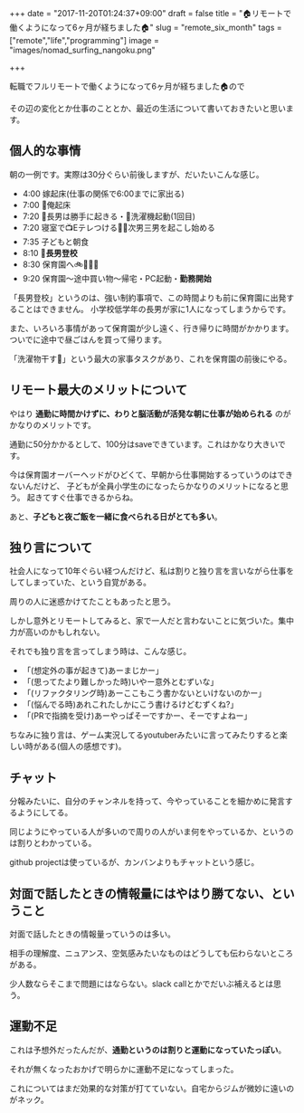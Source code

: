+++
date = "2017-11-20T01:24:37+09:00"
draft = false
title = "🏠リモートで働くようになって6ヶ月が経ちました🏠"
slug = "remote_six_month"
tags = ["remote","life","programming"]
image = "images/nomad_surfing_nangoku.png"

+++

転職でフルリモートで働くようになって6ヶ月が経ちました🏠ので

その辺の変化とか仕事のこととか、最近の生活について書いておきたいと思います。

<!--more-->

## 個人的な事情

朝の一例です。実際は30分ぐらい前後しますが、だいたいこんな感じ。

* 4:00 嫁起床(仕事の関係で6:00までに家出る)
* 7:00 👨俺起床
* 7:20 👦長男は勝手に起きる・👕洗濯機起動(1回目)
* 7:20 寝室で📺Eテレつける👦👦次男三男を起こし始める
* 7:35 子どもと朝食
* 8:10 **👦長男登校**
* 8:30 保育園へ🚲👨👦👦
* 9:20 保育園〜途中買い物〜帰宅・PC起動・**勤務開始**

「長男登校」というのは、強い制約事項で、この時間よりも前に保育園に出発することはできません。
小学校低学年の長男が家に1人になってしまうからです。

また、いろいろ事情があって保育園が少し遠く、行き帰りに時間がかかります。
ついでに途中で昼ごはんを買って帰ります。

「洗濯物干す👕」という最大の家事タスクがあり、これを保育園の前後にやる。

## リモート最大のメリットについて

やはり **通勤に時間かけずに、わりと脳活動が活発な朝に仕事が始められる** のがかなりのメリットです。

通勤に50分かかるとして、100分はsaveできています。これはかなり大きいです。

今は保育園オーバーヘッドがひどくて、早朝から仕事開始するっていうのはできないんだけど、
子どもが全員小学生のになったらかなりのメリットになると思う。
起きてすぐ仕事できるからね。

あと、**子どもと夜ご飯を一緒に食べられる日がとても多い**。

## 独り言について

社会人になって10年ぐらい経つんだけど、私は割りと独り言を言いながら仕事をしてしまっていた、という自覚がある。

周りの人に迷惑かけてたこともあったと思う。

しかし意外とリモートしてみると、家で一人だと言わないことに気づいた。集中力が高いのかもしれない。

それでも独り言を言ってしまう時は、こんな感じ。

* 「(想定外の事が起きて)あーまじかー」
* 「(思ってたより難しかった時)いやー意外とむずいな」
* 「(リファクタリング時)あーここもこう書かないといけないのかー」
* 「(悩んでる時)あれこれたしかにこう書けるけどむずくね?」
* 「(PRで指摘を受け)あーやっぱそーですかー、そーですよねー」

ちなみに独り言は、ゲーム実況してるyoutuberみたいに言ってみたりすると楽しい時がある(個人の感想です)。

## チャット

分報みたいに、自分のチャンネルを持って、今やっていることを細かめに発言するようにしてる。

同じようにやっている人が多いので周りの人がいま何をやっているか、というのは割りとわかっている。

github projectは使っているが、カンバンよりもチャットという感じ。

## 対面で話したときの情報量にはやはり勝てない、ということ

対面で話したときの情報量っていうのは多い。

相手の理解度、ニュアンス、空気感みたいなものはどうしても伝わらないところがある。

少人数ならそこまで問題にはならない。slack callとかでだいぶ補えるとは思う。

## 運動不足

これは予想外だったんだが、**通勤というのは割りと運動になっていたっぽい**。

それが無くなったおかげで明らかに運動不足になってしまった。

これについてはまだ効果的な対策が打てていない。自宅からジムが微妙に遠いのがネック。
